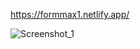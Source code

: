 https://formmax1.netlify.app/

![Screenshot_1](https://github.com/MaksymusPrime/Forms/assets/121817168/6413a932-ef9a-4ba5-acbf-07cb55666e47)
